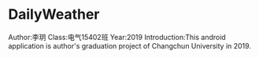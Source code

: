 # DailyWeather
Author:李玥
Class:电气15402班
Year:2019
Introduction:This android application is author's graduation project of Changchun University in 2019.
